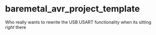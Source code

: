 # baremetal_avr_project_template


Who really wants to rewrite the USB USART functionality when its sitting _right_ there

